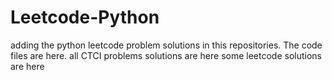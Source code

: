# Leetcode-Python
adding the python leetcode problem solutions in this repositories. 
The code files are here.
all CTCI problems solutions are here
some leetcode solutions are here





































































































































































































































































































































































































































































































































































































































































































































































































































































































































































































































































































































































































































